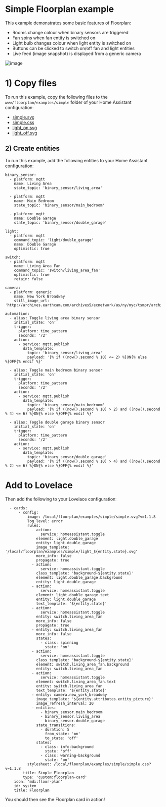 # Simple Floorplan example #

This example demonstrates some basic features of Floorplan:

- Rooms change colour when binary sensors are triggered
- Fan spins when fan entity is switched on
- Light bulb changes colour when light entity is switched on
- Buttons can be clicked to switch on/off fan and light entities
- Live feed (image snapshot) is displayed from a generic camera

![image](https://user-images.githubusercontent.com/2073827/57503614-2d7a6380-7334-11e9-825f-44c786fecb60.png)

# 1) Copy files

To run this example, copy the following files to the `www/floorplan/examples/simple` folder of your Home Assistant configuration:

- [simple.svg](https://raw.githubusercontent.com/pkozul/lovelace-floorplan/master/www/floorplan/examples/simple/simple.svg)
- [simple.css](https://raw.githubusercontent.com/pkozul/lovelace-floorplan/master/www/floorplan/examples/simple/simple.css)
- [light_on.svg](https://raw.githubusercontent.com/pkozul/lovelace-floorplan/master/www/floorplan/examples/simple/light_on.svg)
- [light_off.svg](https://raw.githubusercontent.com/pkozul/lovelace-floorplan/master/www/floorplan/examples/simple/light_off.svg)

## 2) Create entities

To run this example, add the following entities to your Home Assistant configuration:

```
binary_sensor:
  - platform: mqtt
    name: Living Area
    state_topic: 'binary_sensor/living_area'

  - platform: mqtt
    name: Main Bedroom
    state_topic: 'binary_sensor/main_bedroom'

  - platform: mqtt
    name: Double Garage
    state_topic: 'binary_sensor/double_garage'

light:
  - platform: mqtt
    command_topic: 'light/double_garage'
    name: Double Garage
    optimistic: true

switch:
  - platform: mqtt
    name: Living Area Fan
    command_topic: 'switch/living_area_fan'
    optimistic: true
    retain: false

camera:
  - platform: generic
    name: New York Broadway
    still_image_url: 'http://archives.earthcam.com/archives5/ecnetwork/us/ny/nyc/tsmpr/archive10/live2.jpg'

automation:
  - alias: Toggle living area binary sensor
    initial_state: 'on'
    trigger:
      platform: time_pattern
      seconds: '/2'
    action:
      - service: mqtt.publish
        data_template:
          topic: 'binary_sensor/living_area'
          payload: '{% if ((now().second % 10) <= 2) %}ON{% else %}OFF{% endif %}'

  - alias: Toggle main bedroom binary sensor
    initial_state: 'on'
    trigger:
      platform: time_pattern
      seconds: '/2'
    action:
      - service: mqtt.publish
        data_template:
          topic: 'binary_sensor/main_bedroom'
          payload: '{% if ((now().second % 10) > 2) and ((now().second % 4) <= 6) %}ON{% else %}OFF{% endif %}'

  - alias: Toggle double garage binary sensor
    initial_state: 'on'
    trigger:
      platform: time_pattern
      seconds: '/2'
    action:
      - service: mqtt.publish
        data_template:
          topic: 'binary_sensor/double_garage'
          payload: '{% if ((now().second % 10) > 4) and ((now().second % 2) <= 6) %}ON{% else %}OFF{% endif %}'
```

# Add to Lovelace

Then add the following to your Lovelace configuration:

```
  - cards:
      - config:
          image: /local/floorplan/examples/simple/simple.svg?v=1.1.8
          log_level: error
          rules:
            - action:
                service: homeassistant.toggle
              element: light.double_garage
              entity: light.double_garage
              image_template: '/local/floorplan/examples/simple/light_${entity.state}.svg'
              more_info: false
              propagate: true
            - action:
                service: homeassistant.toggle
              class_template: 'background-${entity.state}'
              element: light.double_garage.background
              entity: light.double_garage
            - action:
                service: homeassistant.toggle
              element: light.double_garage.text
              entity: light.double_garage
              text_template: '${entity.state}'
            - action:
                service: homeassistant.toggle
              entity: switch.living_area_fan
              more_info: false
              propagate: true
            - entity: switch.living_area_fan
              more_info: false
              states:
                - class: spinning
                  state: 'on'
            - action:
                service: homeassistant.toggle
              class_template: 'background-${entity.state}'
              element: switch.living_area_fan.background
              entity: switch.living_area_fan
            - action:
                service: homeassistant.toggle
              element: switch.living_area_fan.text
              entity: switch.living_area_fan
              text_template: '${entity.state}'
            - entity: camera.new_york_broadway
              image_template: '${entity.attributes.entity_picture}'
              image_refresh_interval: 20
            - entities:
                - binary_sensor.main_bedroom
                - binary_sensor.living_area
                - binary_sensor.double_garage
              state_transitions:
                - duration: 5
                  from_state: 'on'
                  to_state: 'off'
              states:
                - class: info-background
                  state: 'off'
                - class: warning-background
                  state: 'on'
          stylesheet: /local/floorplan/examples/simple/simple.css?v=1.1.8
        title: Simple Floorplan
        type: 'custom:floorplan-card'
    icon: 'mdi:floor-plan'
    id: system
    title: Floorplan
```

You should then see the Floorplan card in action!
